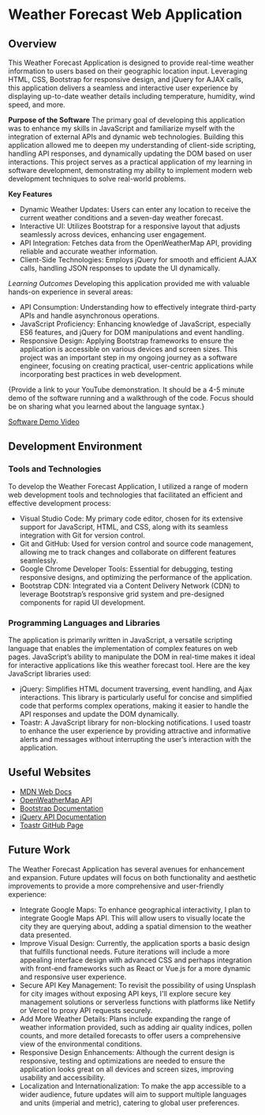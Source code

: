# Weather Forecast Web Application

## Overview
This Weather Forecast Application is designed to provide real-time weather information to users based on their geographic location input. Leveraging HTML, CSS, Bootstrap for responsive design, and jQuery for AJAX calls, this application delivers a seamless and interactive user experience by displaying up-to-date weather details including temperature, humidity, wind speed, and more.

**Purpose of the Software**
The primary goal of developing this application was to enhance my skills in JavaScript and familiarize myself with the integration of external APIs and dynamic web technologies. Building this application allowed me to deepen my understanding of client-side scripting, handling API responses, and dynamically updating the DOM based on user interactions. This project serves as a practical application of my learning in software development, demonstrating my ability to implement modern web development techniques to solve real-world problems.

**Key Features**
* Dynamic Weather Updates: Users can enter any location to receive the current weather conditions and a seven-day weather forecast.
* Interactive UI: Utilizes Bootstrap for a responsive layout that adjusts seamlessly across devices, enhancing user engagement.
* API Integration: Fetches data from the OpenWeatherMap API, providing reliable and accurate weather information.
* Client-Side Technologies: Employs jQuery for smooth and efficient AJAX calls, handling JSON responses to update the UI dynamically.

*Learning Outcomes*
Developing this application provided me with valuable hands-on experience in several areas:

* API Consumption: Understanding how to effectively integrate third-party APIs and handle asynchronous operations.
* JavaScript Proficiency: Enhancing knowledge of JavaScript, especially ES6 features, and jQuery for DOM manipulations and event handling.
* Responsive Design: Applying Bootstrap frameworks to ensure the application is accessible on various devices and screen sizes.
This project was an important step in my ongoing journey as a software engineer, focusing on creating practical, user-centric applications while incorporating best practices in web development.

{Provide a link to your YouTube demonstration. It should be a 4-5 minute demo of the software running and a walkthrough of the code. Focus should be on sharing what you learned about the language syntax.}

[Software Demo Video](http://youtube.link.goes.here)

## Development Environment
### Tools and Technologies
To develop the Weather Forecast Application, I utilized a range of modern web development tools and technologies that facilitated an efficient and effective development process:

* Visual Studio Code: My primary code editor, chosen for its extensive support for JavaScript, HTML, and CSS, along with its seamless integration with Git for version control.
* Git and GitHub: Used for version control and source code management, allowing me to track changes and collaborate on different features seamlessly.
* Google Chrome Developer Tools: Essential for debugging, testing responsive designs, and optimizing the performance of the application.
* Bootstrap CDN: Integrated via a Content Delivery Network (CDN) to leverage Bootstrap’s responsive grid system and pre-designed components for rapid UI development.
### Programming Languages and Libraries
The application is primarily written in JavaScript, a versatile scripting language that enables the implementation of complex features on web pages. JavaScript’s ability to manipulate the DOM in real-time makes it ideal for interactive applications like this weather forecast tool. Here are the key JavaScript libraries used:

* jQuery: Simplifies HTML document traversing, event handling, and Ajax interactions. This library is particularly useful for concise and simplified code that performs complex operations, making it easier to handle the API responses and update the DOM dynamically.
* Toastr: A JavaScript library for non-blocking notifications. I used toastr to enhance the user experience by providing attractive and informative alerts and messages without interrupting the user’s interaction with the application.

## Useful Websites

- [MDN Web Docs](https://developer.mozilla.org/es/)
- [OpenWeatherMap API](https://openweathermap.org/api)
- [Bootstrap Documentation](https://getbootstrap.com/docs/5.0/getting-started/introduction/)
- [jQuery API Documentation](https://api.jquery.com/)
- [Toastr GitHub Page](https://github.com/CodeSeven/toastr)

## Future Work

The Weather Forecast Application has several avenues for enhancement and expansion. Future updates will focus on both functionality and aesthetic improvements to provide a more comprehensive and user-friendly experience:

- Integrate Google Maps: To enhance geographical interactivity, I plan to integrate Google Maps API. This will allow users to visually locate the city they are querying about, adding a spatial dimension to the weather data presented.
- Improve Visual Design: Currently, the application sports a basic design that fulfills functional needs. Future iterations will include a more appealing interface design with advanced CSS and perhaps integration with front-end frameworks such as React or Vue.js for a more dynamic and responsive user experience.
- Secure API Key Management: To revisit the possibility of using Unsplash for city images without exposing API keys, I'll explore secure key management solutions or serverless functions with platforms like Netlify or Vercel to proxy API requests securely.
- Add More Weather Details: Plans include expanding the range of weather information provided, such as adding air quality indices, pollen counts, and more detailed forecasts to offer users a comprehensive view of the environmental conditions.
- Responsive Design Enhancements: Although the current design is responsive, testing and optimizations are needed to ensure the application looks great on all devices and screen sizes, improving usability and accessibility.
- Localization and Internationalization: To make the app accessible to a wider audience, future updates will aim to support multiple languages and units (imperial and metric), catering to global user preferences.